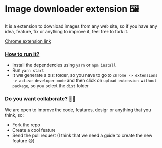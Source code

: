# Image downloader extension 🖼

It is a extension to download images from any web site, so if you have any
idea, feature, fix or anything to improve it, feel free to fork it.

[Chrome extension link](https://chrome.google.com/webstore/detail/global-image-downloader/idfidomcjfggfmmdgcjikdpdkoejdcml?hl=es&authuser=0)

### [How to run it?](#how-to-run-it)

- Install the dependencies using `yarn` or `npm install`
- Run `yarn start`
- It will generate a dist folder, so you have to go to
  `chrome -> extensions -> active developer mode` and then
  click on `upload extension without package`, so you select the
  `dist` folder

### Do you want collaborate? 👏🏼

We are open to improve the code, features, design or anything that you think, so:

- Fork the repo
- Create a cool feature
- Send the pull request (I think that we need a guide to create the new feature 😅)
